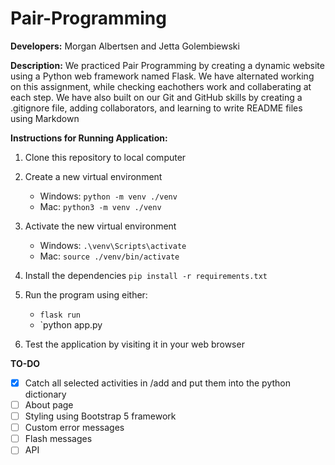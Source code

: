 # Pair-Programming

**Developers:** Morgan Albertsen and Jetta Golembiewski

**Description:** We practiced Pair Programming by creating a dynamic website using a Python web framework named Flask. We have alternated working on this assignment, while checking eachothers work and collaberating at each step. We have also built on our Git and GitHub skills by creating a .gitignore file, adding collaborators, and learning to write README files using Markdown


**Instructions for Running Application:** 

1. Clone this repository to local computer

2. Create a new virtual environment

   - Windows: `python -m venv ./venv`
   - Mac: `python3 -m venv ./venv`

3. Activate the new virtual environment

   - Windows: `.\venv\Scripts\activate`
   - Mac: `source ./venv/bin/activate`

4. Install the dependencies `pip install -r requirements.txt`

5. Run the program using either:

   - `flask run`
   - `python app.py
   
6. Test the application by visiting it in your web browser

**TO-DO**

- [x] Catch all selected activities in /add and put them into the python dictionary
- [ ] About page
- [ ] Styling using Bootstrap 5 framework
- [ ] Custom error messages
- [ ] Flash messages
- [ ] API
